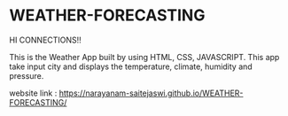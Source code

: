 # WEATHER-FORECASTING

HI CONNECTIONS!!

This is the Weather App built by using HTML, CSS, JAVASCRIPT.
This app take input city and displays the temperature, climate, humidity and pressure.

website link : https://narayanam-saitejaswi.github.io/WEATHER-FORECASTING/
